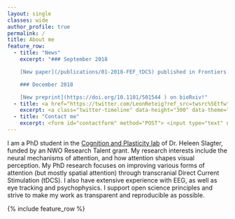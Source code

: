 ```yaml
---
layout: single
classes: wide
author_profile: true
permalink: /
title: About me
feature_row:
  - title: "News"
    excerpt: "### September 2018

    [New paper](/publications/01-2018-FEF_tDCS) published in Frontiers in Neuroscience!

    ### December 2018

    [New preprint](https://doi.org/10.1101/501544 ) on bioRxiv!"
  - title: <a href="https://twitter.com/LeonReteig?ref_src=twsrc%5Etfw" class="twitter-follow-button" data-size="large" data-show-count="false">Follow @LeonReteig</a><script async src="https://platform.twitter.com/widgets.js" charset="utf-8"></script>
    excerpt: <a class="twitter-timeline" data-height="300" data-theme="light" data-link-color="#7dc3dd" href="https://twitter.com/LeonReteig?ref_src=twsrc%5Etfw">Tweets by LeonReteig</a> <script async src="https://platform.twitter.com/widgets.js" charset="utf-8"></script>
  - title: "Contact me"
    excerpt: <form id="contactform" method="POST"> <input type="text" name="name" placeholder="Your name" > <input type="text" name="_replyto" placeholder="Your email" > <input type="hidden" name="_subject" value="Website contact" /> <textarea name="message" placeholder="Your message"></textarea> <button type="submit">Submit</button> </form> <script> var contactform =  document.getElementById(\'contactform\'); contactform.setAttribute(\'action\', \'//formspree.io/\' + \'leonreteig\' + \'@\' + \'gmail\' + \'.\' + \'com\'); </script>
---
```


I am a PhD student in the [Cognition and Plasticity lab](https://www.heleenslagter.com/) of Dr. Heleen Slagter, funded by an NWO Research Talent grant. My research interests include the neural mechanisms of attention, and how attention shapes visual perception. My PhD research focuses on improving various forms of attention (but mostly spatial attention) through transcranial Direct Current Stimulation (tDCS). I also have extensive experience with EEG, as well as eye tracking and psychophysics. I support open science principles and strive to make my work as transparent and reproducible as possible.

{% include feature_row %}
